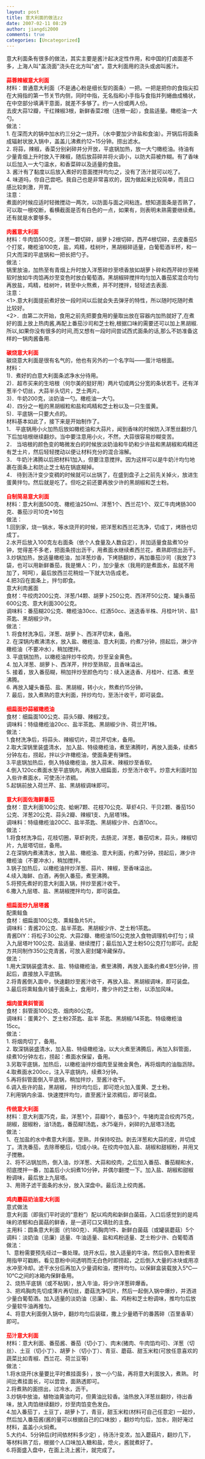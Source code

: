 ```yaml
---
layout: post
title: 意大利面的做法zz
date: 2007-02-11 08:29
author: jiangdi2000
comments: true
categories: [Uncategorized]
---
```

<div id="msgcns!C840C88DA912213B!927" class="bvMsg"><div>意大利面条有很多的做法，其实主要是酱汁起决定性作用，和中国的打卤面差不多，上海人叫&quot;盖浇面&quot;浇头在北方叫&quot;卤&quot;。意大利面用的浇头或卤叫酱汁。</div>
<div> </div>
<div><font color="#ff0000"><strong>蒜蓉辣椒意大利面</strong></font><br />材料：普通意大利面（不是通心粉是细长型的面条）一把。一把是把你的食指尖扣在大拇指的第一节关节内侧，同时中指，无名指和小手指与食指并列蜷曲成桶状，在中空部分填满干意面，就差不多够了。约一人份或两人份。<br />去皮大蒜12瓣，干红辣椒3根，新鲜香菜2根（连根一起），食盐适量。橄榄油一大勺。<br />做法：<br />1. 在深而大的锅中加水约三分之一烧开。（水中要加少许盐和食油）。开锅后将面条成辐射状放入锅中，盖盖儿沸煮约12~15分钟。捞出滤水。<br />2. 将蒜，辣椒，香菜分别剁碎并分开放，平底锅加热，放一大勺橄榄油。待油有少量青烟上升时放入干辣椒，随后放蒜碎并将火调小，以防大蒜被炸糊。有了香味以后加入一大勺温水，和香菜碎以及适量的食盐。<br />3. 酱汁有了黏度以后放入煮好的意面搅拌均匀之，没有了汤汁就可以吃了。<br />4. 味道吗，你自己尝吧。我自己也是非常喜欢的，因为做起来比较简单，而且口感比较刺激，开胃。<br />注意：<br />煮面的时候应适时轻微搅动一两次，以防面与面之间粘连。想知道面条是否熟了，可以取一根咬断，看横截面是否有白色的一点，如果有，则表明未熟需要继续煮。<br />还有就是水要够多。</div>
<div> </div>
<div><font color="#ff0000"><strong>肉酱意大利面</strong><br /></font>材料：牛肉馅500克，洋葱一颗切碎，胡萝卜2根切碎，西芹4根切碎，去皮番茄5个打浆，橄榄油100克，盐，鸡精，桂树叶，黑胡椒碎适量，白葡萄酒半杯，和一只大而深的平底锅和一把长把勺子。<br />做法：<br />锅里放油，加热至有青烟上升时放入洋葱碎炒至喷香放如胡萝卜碎和西芹碎炒至稀软时放如牛肉馅再炒至变色时放白葡萄酒，黑胡椒碎搅拌均匀加入番茄浆混合均匀再放盐，鸡精，桂树叶，转至中火熬煮，并不时搅拌，轻轻滤去表面.<br />注意：<br />&lt;1&gt;.意大利面提前煮好放一段时间以后就会失去弹牙的特性，所以随时吃随时煮比较好。<br />&lt;2&gt;．由第二次开始，食用之前先把要食用的量取出放在容器内加热就好了,在煮好的面上放上热肉酱,再配上番茄沙司和芝士粉,根据口味的需要还可以加上黑胡椒.<br />所以,如果你没有很多的时间,而又想有一段时间尝试西式面条的话,那么不妨准备这样的一锅肉酱备用.</div>
<div> </div>
<div><font color="#ff0000"><strong>碳烧意大利面</strong></font><br />碳烧意大利面是很有名气的，他也有另外的一个名字叫——蛋汁培根面。<br />材料：<br />1)．煮好的白意大利面条滤净水分待用。<br />2)．超市买来的生培根（何尔美的挺好用）两片切成两公分宽的条状若干。还有洋葱半个切丝，大蒜半头切片，芝士两片。<br />3)．牛奶200克，淡奶油一勺。橄榄油一大勺。<br />4)．四分之一粗的黑胡椒粒和盐和鸡精和芝士粉以及一只生蛋黄。<br />5)．平底锅一只要大点的。<br />材料基本如此了，接下来是开始制作了。<br />1． 平底锅用小火加热后放如橄榄油和大蒜片，闻到香味的时候防入洋葱丝翻炒几下后加培根继续翻炒。当中要注意用小火，不然，大蒜很容易炒糊变苦。<br />2． 当培根的颜色变的略微发白的时候放淡奶油和牛奶和少许盐和黑胡椒和鸡精还有芝士片，然后轻轻搅动以便让材料充分的混合溶解。<br />3． 牛奶汁沸腾以后把材料1加入，但要注意搅拌。因为这样可以是牛奶汁均匀地裹在面条上和防止芝士粘在锅底糊掉。<br />4． 待到汤汁变少变稠的时候就可以出锅了，在盛到盘子上之前先关掉火，放进生蛋黄拌匀。然后就是吃了。但吃之前还要再放少许的黑胡椒和芝士粉。</div>
<div> </div>
<div><strong><font color="#ff0000">自制简易意大利面</font></strong><br />材料：意大利面500克、橄榄油250ml、洋葱1个、西兰花1个、双汇牛肉烤肠300克、番茄沙司10克*16包<br />做法：<br />1.回到家，烧一锅水，等水烧开的时候，把洋葱和西兰花洗净，切成丁，烤肠也切成丁。<br />2.水开后放入100克左右面条（依个人食量及人数自定），并加适量食盐煮10分钟，觉得差不多老，把面条捞出沥干，用煮面水继续煮西兰花，煮熟即捞出沥干。<br />3.炒锅加热，放适量橄榄油，加洋葱炒香，下烤肠翻炒，再加番茄沙司（我放了3袋，也可以用新鲜番茄，我是懒人：P），加少量水（我用的是煮面水，盐就不用加了，呵呵），最后放西兰花稍烩一下就大功告成老。<br />4.把3舀在面条上，拌匀即食。</div>
<div>意大利肉酱面<br />食材：牛绞肉200公克、洋葱/14颗、胡萝卜250公克、西洋芹50公克、罐头番茄600公克、意大利面300公克。<br />调味料：番茄糊20公克、橄榄油30cc、红酒50cc、迷迭香半株、月桂叶1片、盐1茶匙、黑胡椒少许。<br />做法：<br />1. 将食材洗净后，洋葱、胡萝卜、西洋芹切末，备用。<br />2. 在深锅内煮沸清水，放入盐、橄榄油、意大利面，约煮7分钟，捞起后，淋少许橄榄油（不要冲水），稍加搅拌。<br />3. 平底锅加热，以橄榄油拌炒牛绞肉，炒至呈金黄色。<br />4. 加入洋葱、胡萝卜、西洋芹，拌炒至熟软，且香味溢出。<br />5. 接着，放入番茄糊，稍加拌炒至颜色均匀：续入迷迭香、月桂叶、红酒、煮至沸腾。<br />6. 再放入罐头番茄、盐、黑胡椒，转小火，熬煮约15分钟。<br />7. 最后，放入煮熟的意大利面，拌炒均匀，至汤汁收干，即可装盘。</div>
<div> </div>
<div><strong><font color="#ff0000">细扁面炒蒜椒橄榄油<br /></font></strong>食材：细扁面100公克、蒜头5瓣、辣椒2支。<br />调味料：特级橄榄油20cc、盐半茶匙、黑胡椒少许、荷兰芹1株。<br />做法：<br />1.食材洗净后，将蒜头、辣椒切片，荷兰芹切末，备用。<br />2.取大深锅里装盛清水， 加入盐、特级橄榄油，煮至沸腾时，再放入面条，续煮5分钟左右，捞起，拌以少许橄榄油，使面条更有弹性。<br />3.平底锅加热后，倒入特级橄榄油，放入蒜末、辣椒炒至香软。<br />4.倒入120cc煮面水至平底锅内，再放入细扁面，炒至汤汁收干。炒意大利面时加入些许煮面水，可使汤汁浓稠。<br />5.起锅前放入荷兰芹、盐、黑胡椒调味即可。</div>
<div> </div>
<div><strong><font color="#ff0000">意大利面佐海鲜番茄<br /></font></strong>食材：意大利面100公克、蛤蜊7颗、花枝70公克、草虾4只、干贝2颗、番茄150公克、洋葱20公克、蒜头2瓣、辣椒1支、九层塔1株。<br />调味料：特级橄榄油20CC、盐半茶匙、黑胡椒少许、白酒10cc。<br />做法：<br />1.将食材洗净后，花枝切圈，草虾剥壳，去肠泥，洋葱，番茄切末，蒜头，辣椒切片，九层塔切丝，备用。<br />2.在深锅内煮沸清水，放入盐、橄榄油、意大利面，约煮7分钟，捞起后，淋少许橄榄油（不要冲水），稍加搅拌。<br />3.锅子加热后，以橄榄油拌炒洋葱、蒜片、辣椒，至香味溢出。<br />4.续入海鲜、白酒，再倒入番茄，煮至沸腾。<br />5.将预先煮好的意大利面入锅，拌炒至酱汁收干。<br />6.撒入九层塔、盐、黑胡椒搅拌均匀，即可装盘。</div>
<div> </div>
<div><strong><font color="#ff0000">细扁面炒九层塔酱<br /></font></strong>配熏鲑鱼<br />食材：细扁面100公克、熏鲑鱼片5片。<br />调味料：青酱20公克、盐半茶匙、黑胡椒少许、芝士粉1茶匙。<br />青酱DIY：将松子30公克、大蒜2瓣、橄榄油150公克放入食物调理机中打匀；续入九层塔叶100公克、盐适量、继续搅打；最后加入芝士粉50公克打匀即可。此配方共同制作350公克青酱，可放入密封罐冷藏保存。<br />做法：<br />1.用大深锅装盛清水、盐、特级橄榄油，煮至沸腾，再放入面条约煮4至5分钟，捞起后，直接放入平底锅。<br />2.将青酱倒入面中，快速翻炒至酱汁收干，再放入盐、黑胡椒调味，即可装盘。<br />3.最后将熏鲑鱼片铺于面条上，食用时，撒少许的芝士粉，以添加风味。</div>
<div> </div>
<div><strong><font color="#ff0000">烟肉蛋黄斜管面<br /></font></strong>食材：斜管面100公克、烟肉80公克。<br />调味料：蛋黄2个、芝士粉2茶匙、盐半 茶匙、黑胡椒/14茶匙、特级橄榄油15cc。<br />做法：<br />1. 将烟肉切丁，备用。<br />2. 取深锅装盛清水，加入盐、特级橄榄油，以大火煮至沸腾后，再加入斜管面，续煮10分钟左右，捞起：煮面水保留，备用。<br />3.另取平底锅，加热后，以橄榄油拌炒烟肉至呈微金黄色，再将烟肉的油脂沥除。<br />4.取煮面水200cc，注入平底锅内，续煮3分钟。<br />5.再将斜管面倒入平底锅，稍加拌炒，至酱汁收干。<br />6.调入些许的盐，黑胡椒， 拌炒均匀后，即可熄火加入蛋黄、芝士粉。<br />7.利用锅内余温、快速搅拌均匀，直至酱汁呈浓稠后，即可装盘。</div>
<div> </div>
<div><strong><font color="#ff0000">传统意大利面</font></strong><br />材料：意大利面75克，盐，洋葱1个，蒜瓣1个，番茄3个，牛猪肉混合绞肉75克，胡椒，甜椒粉，油1汤匙，番茄糊1汤匙，水75毫升，剁碎的九层塔3汤匙<br />做法：<br />1、在加盐的水中煮意大利面，至熟，并保持咬劲。剥去洋葱和大蒜的皮，并切成丁。清洗番茄，去除蒂梗后，切成小块。在绞肉中加入盐、胡椒和甜椒粉，并用叉子搅散。<br />2、将不沾锅加热，倒入油，炒洋葱、大蒜和绞肉，之后加入番茄、番茄糊和水，彻底搅拌一番，加盖后小火焖煮10分钟，并偶尔翻搅一下。加入盐、胡椒和甜椒粉调味，最后放上九层塔。<br />3、用筛子滤干面条的水分，放入深盘中。最后浇上绞肉酱。</div>
<div> </div>
<div><strong><font color="#ff0000">鸡肉蘑菇奶油意大利面</font></strong><br />意式做法<br />意大利面（即我们平时说的“意粉”）配以鸡肉和新鲜白菌菇，入口后感觉到的是鸡味的浓郁和白菌菇的鲜香，是一道可口又填肚的主食。<br />主用料：圆条意大利面（约180克）、鸡胸肉1件、新鲜白菌菇（或罐装蘑菇）5个<br />调料：淡奶油（忌廉）适量、牛油适量、盐和鸡粉适量、芝士粉少许、白葡萄酒<br />做法：<br />1、意粉需要预先经过一番处理。烧开水后，放入适量的牛油，然后倒入意粉煮至用指甲可戳断。看见意粉中间透明而无白色时即捞起，之后倒入大量的冰块或用凉水冲至冷却。滤干水分后再加入少量调和油，搅拌均匀。以保鲜盒装载放入5℃—10℃之间的冰箱内保鲜备用。<br />2、烧热平底锅（或不粘锅），放入牛油，将少许洋葱碎爆香。<br />3、把鸡胸肉先切成薄片再切丝，蘑菇洗净切片，然后一起倒入锅中爆炒，并洒进少量白葡萄酒。加入适量的淡奶油（忌廉）、盐、鸡粉和芝士粉调味，推均匀后放少量软牛油再推匀。<br />4、将意大利面倒入锅中，翻炒均匀后装碟，撒上少量晒干的番茜碎（百里香草）即可。</div>
<div> </div>
<div><strong><font color="#ff0000">茄汁意大利面<br /></font></strong>材料：意大利面、番茄酱、番茄（切小丁）、肉末(猪肉、牛肉馅均可)、洋葱（切丝）、土豆（切小丁）、胡萝卜（切小丁）、青豆、蘑菇、甜玉米粒(可放任意喜欢的蔬菜比如青椒、西兰花、荷兰豆等)<br />做法：<br />1.将水烧开(水量要比平时煮挂面多) ，放一小勺盐，再将意大利面放入，煮熟。 时间比煮挂面长，可以尝尝，面熟透即可。<br />2.将煮熟的面捞出，过冷水，沥干。<br />3.炒锅中放油，植物油黄油均可，但黄油比较香。油热放入洋葱丝翻炒，待出香味，放入肉馅继续翻炒，炒至肉馅变色发白。<br />4.加入番茄丁，土豆丁，胡萝卜丁，青豆，甜玉米粒(材料可自己任意定) 一起炒，然后加入番茄酱(酱的量可以根据自己的口味放) ，翻炒均匀后，加水，刚好淹过材料，盖盖小火焖煮。<br />5.大约4、5分钟后(时间依材料多少定) ，待汤汁变浓，加入蘑菇片，翻炒几下，等材料熟了后，根据个人口味加入糖和盐，熄火，酱就煮好了。<br />6.将面盛入盘中，在面上浇上酱汁，就完成了。</div></div>
